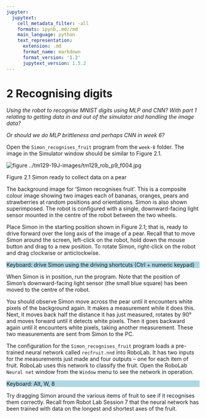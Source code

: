 ```yaml
---
jupyter:
  jupytext:
    cell_metadata_filter: -all
    formats: ipynb,.md//md
    main_language: python
    text_representation:
      extension: .md
      format_name: markdown
      format_version: '1.2'
      jupytext_version: 1.5.2
---
```


# 2 Recognising digits

*Using the robot to recognise MNIST digits using MLP and CNN? With part 1 relating to getting data in and out of the simulator and handling the image data?*

*Or should we do MLP brittleness and perhaps CNN in week 6?*

Open the `Simon_recognises_fruit` program from the `week-8` folder. The image in the Simulator window should be similar to Figure 2.1.


![figure ../tm129-19J-images/tm129_rob_p9_f004.jpg](../tm129-19J-images/tm129_rob_p9_f004.jpg)


Figure 2.1 Simon ready to collect data on a pear


The background image for ‘Simon recognises fruit’. This is a composite colour image showing two images each of bananas, oranges, pears and strawberries at random positions and orientations. Simon is also shown superimposed. The robot is configured with a single, downward-facing light sensor mounted in the centre of the robot between the two wheels.

Place Simon in the starting position shown in Figure 2.1; that is, ready to drive forward over the long axis of the image of a pear. Recall that to move Simon around the screen, left-click on the robot, hold down the mouse button and drag to a new position. To rotate Simon, right-click on the robot and drag clockwise or anticlockwise.<div xmlns:str="http://exslt.org/strings" style="background:lightblue"><p>Keyboard: drive Simon using the driving shortcuts (Ctrl + numeric keypad)</p></div> When Simon is in position, run the program. Note that the position of Simon’s downward-facing light sensor (the small blue square) has been moved to the centre of the robot.

You should observe Simon move across the pear until it encounters white pixels of the background again. It makes a measurement while it does this. Next, it moves back half the distance it has just measured, rotates by 90° and moves forward until it detects white pixels. Then it goes backward again until it encounters white pixels, taking another measurement. These two measurements are sent from Simon to the PC.

The configuration for the `Simon_recognises_fruit` program loads a pre-trained neural network called `recfruit.nnd` into RoboLab. It has two inputs for the measurements just made and four outputs – one for each item of fruit. RoboLab uses this network to classify the fruit. Open the RoboLab `Neural net` window from the `Window` menu to see the network in operation.<div xmlns:str="http://exslt.org/strings" style="background:lightblue"><p>Keyboard: Alt, W, 8</p></div>

Try dragging Simon around the various items of fruit to see if it recognises them correctly. Recall from Robot Lab Session 7 that the neural network has been trained with data on the longest and shortest axes of the fruit.

